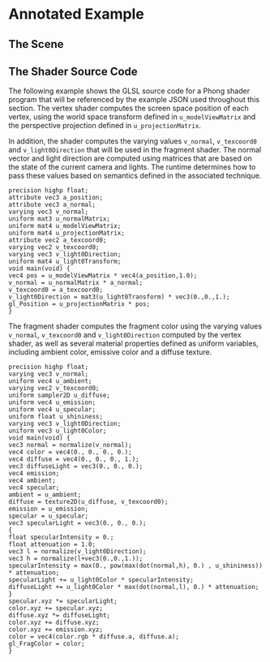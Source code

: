 # Annotated Example

## The Scene

## The Shader Source Code

The following example shows the GLSL source code for a Phong shader program that will be referenced by the example JSON used throughout this section. The vertex shader computes the screen space position of each vertex, using the world space transform defined in `u_modelViewMatrix` and the perspective projection defined in `u_projectionMatrix`. 

In addition, the shader computes the varying values `v_normal`, `v_texcoord0` and `v_light0Direction` that will be used in the fragment shader. The normal vector and light direction are computed using matrices that are based on the state of the current camera and lights. The runtime determines how to pass these values based on semantics defined in the associated technique.

```
precision highp float;
attribute vec3 a_position;
attribute vec3 a_normal;
varying vec3 v_normal;
uniform mat3 u_normalMatrix;
uniform mat4 u_modelViewMatrix;
uniform mat4 u_projectionMatrix;
attribute vec2 a_texcoord0;
varying vec2 v_texcoord0;
varying vec3 v_light0Direction;
uniform mat4 u_light0Transform;
void main(void) {
vec4 pos = u_modelViewMatrix * vec4(a_position,1.0);
v_normal = u_normalMatrix * a_normal;
v_texcoord0 = a_texcoord0;
v_light0Direction = mat3(u_light0Transform) * vec3(0.,0.,1.);
gl_Position = u_projectionMatrix * pos;
}
```

The fragment shader computes the fragment color using the varying values `v_normal`, `v_texcoord0` and `v_light0Direction` computed by the vertex shader, as well as several material properties defined as uniform variables, including ambient color, emissive color and a diffuse texture.

```
precision highp float;
varying vec3 v_normal;
uniform vec4 u_ambient;
varying vec2 v_texcoord0;
uniform sampler2D u_diffuse;
uniform vec4 u_emission;
uniform vec4 u_specular;
uniform float u_shininess;
varying vec3 v_light0Direction;
uniform vec3 u_light0Color;
void main(void) {
vec3 normal = normalize(v_normal);
vec4 color = vec4(0., 0., 0., 0.);
vec4 diffuse = vec4(0., 0., 0., 1.);
vec3 diffuseLight = vec3(0., 0., 0.);
vec4 emission;
vec4 ambient;
vec4 specular;
ambient = u_ambient;
diffuse = texture2D(u_diffuse, v_texcoord0);
emission = u_emission;
specular = u_specular;
vec3 specularLight = vec3(0., 0., 0.);
{
float specularIntensity = 0.;
float attenuation = 1.0;
vec3 l = normalize(v_light0Direction);
vec3 h = normalize(l+vec3(0.,0.,1.));
specularIntensity = max(0., pow(max(dot(normal,h), 0.) , u_shininess)) * attenuation;
specularLight += u_light0Color * specularIntensity;
diffuseLight += u_light0Color * max(dot(normal,l), 0.) * attenuation;
}
specular.xyz *= specularLight;
color.xyz += specular.xyz;
diffuse.xyz *= diffuseLight;
color.xyz += diffuse.xyz;
color.xyz += emission.xyz;
color = vec4(color.rgb * diffuse.a, diffuse.a);
gl_FragColor = color;
}

```


